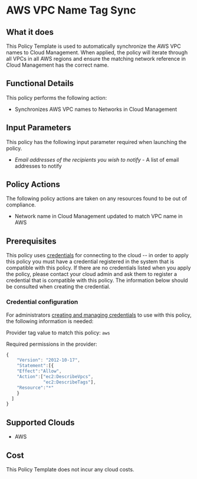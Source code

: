 # AWS VPC Name Tag Sync

## What it does

This Policy Template is used to automatically synchronize the AWS VPC names to Cloud Management.
When applied, the policy will iterate through all VPCs in all AWS regions and ensure the matching network reference in Cloud Management has the correct name.

## Functional Details

This policy performs the following action:

- Synchronizes AWS VPC names to Networks in Cloud Management

## Input Parameters

This policy has the following input parameter required when launching the policy.

- *Email addresses of the recipients you wish to notify* - A list of email addresses to notify

## Policy Actions

The following policy actions are taken on any resources found to be out of compliance.

- Network name in Cloud Management updated to match VPC name in AWS

## Prerequisites

This policy uses [credentials](https://docs.rightscale.com/policies/users/guides/credential_management.html) for connecting to the cloud -- in order to apply this policy you must have a credential registered in the system that is compatible with this policy. If there are no credentials listed when you apply the policy, please contact your cloud admin and ask them to register a credential that is compatible with this policy. The information below should be consulted when creating the credential.

### Credential configuration

For administrators [creating and managing credentials](https://docs.rightscale.com/policies/users/guides/credential_management.html) to use with this policy, the following information is needed:

Provider tag value to match this policy: `aws`

Required permissions in the provider: 
```javascript
{
    "Version": "2012-10-17",
    "Statement":[{
    "Effect":"Allow",
    "Action":["ec2:DescribeVpcs",
              "ec2:DescribeTags"],
    "Resource":"*"
    }
  ]
}
```

## Supported Clouds

- AWS

## Cost

This Policy Template does not incur any cloud costs.
